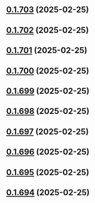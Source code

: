 ## [0.1.703](https://github.com/binary-braids/terraform-oracle/compare/v0.1.702...v0.1.703) (2025-02-25)



## [0.1.702](https://github.com/binary-braids/terraform-oracle/compare/v0.1.701...v0.1.702) (2025-02-25)



## [0.1.701](https://github.com/binary-braids/terraform-oracle/compare/v0.1.700...v0.1.701) (2025-02-25)



## [0.1.700](https://github.com/binary-braids/terraform-oracle/compare/v0.1.699...v0.1.700) (2025-02-25)



## [0.1.699](https://github.com/binary-braids/terraform-oracle/compare/v0.1.698...v0.1.699) (2025-02-25)



## [0.1.698](https://github.com/binary-braids/terraform-oracle/compare/v0.1.697...v0.1.698) (2025-02-25)



## [0.1.697](https://github.com/binary-braids/terraform-oracle/compare/v0.1.696...v0.1.697) (2025-02-25)



## [0.1.696](https://github.com/binary-braids/terraform-oracle/compare/v0.1.695...v0.1.696) (2025-02-25)



## [0.1.695](https://github.com/binary-braids/terraform-oracle/compare/v0.1.694...v0.1.695) (2025-02-25)



## [0.1.694](https://github.com/binary-braids/terraform-oracle/compare/v0.1.693...v0.1.694) (2025-02-25)



